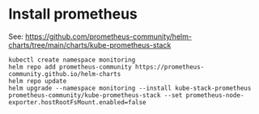 # Install prometheus

See:
https://github.com/prometheus-community/helm-charts/tree/main/charts/kube-prometheus-stack

```shell
kubectl create namespace monitoring
helm repo add prometheus-community https://prometheus-community.github.io/helm-charts
helm repo update
helm upgrade --namespace monitoring --install kube-stack-prometheus prometheus-community/kube-prometheus-stack --set prometheus-node-exporter.hostRootFsMount.enabled=false
```